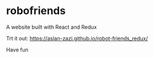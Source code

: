 # robofriends
A website built with React and Redux

Trt it out: https://aslan-zazi.github.io/robot-friends_redux/

Have fun